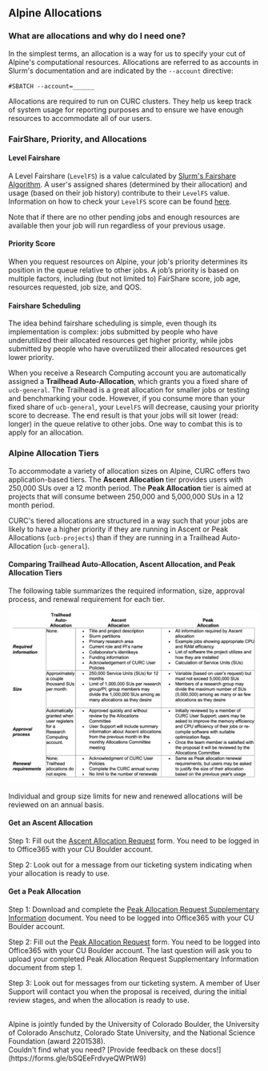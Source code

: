 ## Alpine Allocations

### What are allocations and why do I need one?

In the simplest terms, an allocation is a way for us to specify your cut 
of Alpine's computational resources. Allocations are referred to as 
accounts in Slurm's documentation and are indicated by the `--account` 
directive:

```
#SBATCH --account=______
```

Allocations are required to run on CURC clusters. They help us keep track 
of system usage for reporting purposes and to ensure we have enough 
resources to accommodate all of our users.  

### FairShare, Priority, and Allocations

#### Level Fairshare
A Level Fairshare (`LevelFS`) is a value calculated by [Slurm's Fairshare 
Algorithm](https://slurm.schedmd.com/fair_tree.html#algorithm). A user's 
assigned shares (determined by their allocation) and usage (based on their 
job history) contribute to their `LevelFS` value. Information on how to 
check your `LevelFS` score can be found 
[here](../../faq.html#how-can-i-see-my-current-fairshare-priority).

Note that if there are no other pending jobs and enough resources are 
available then your job will run regardless of your previous usage.

#### Priority Score
When you request resources on Alpine, your job's priority determines its 
position in the queue relative to other jobs. A job’s priority is based on 
multiple factors, including (but not limited to) FairShare score, job age, 
resources requested, job size, and QOS. 

#### Fairshare Scheduling
The idea behind fairshare scheduling is simple, even though its 
implementation is complex: jobs submitted by people who have underutilized 
their allocated resources get higher priority, while jobs submitted by 
people who have overutilized their allocated resources get lower priority. 

When you receive a Research Computing account you are automatically 
assigned a **Trailhead Auto-Allocation**, which grants you a fixed share 
of `ucb-general`. The Trailhead is a great allocation for smaller jobs or 
testing and benchmarking your code. However, if you consume more than your 
fixed share of `ucb-general`,  your `LevelFS` will decrease, causing your 
priority score to decrease. The end result is that your jobs will sit 
lower (read: longer) in the queue relative to other jobs. One way to 
combat this is to apply for an allocation.

### Alpine Allocation Tiers

To accommodate a variety of allocation sizes on Alpine, CURC offers two 
application-based tiers. The **Ascent Allocation** tier provides users 
with 250,000 SUs over a 12 month period. The **Peak Allocation** tier is 
aimed at projects that will consume between 250,000 and 5,000,000 SUs in a 
12 month period.

CURC's tiered allocations are structured in a way such that your jobs are 
likely to have a higher priority if they are running in Ascent or Peak 
Allocations (`ucb-projects`) than if they are running in a Trailhead 
Auto-Allocation (`ucb-general`).

#### Comparing Trailhead Auto-Allocation, Ascent Allocation, and Peak Allocation Tiers

The following table summarizes the required information, size, approval 
process, and renewal requirement for each tier.

![](images/alpine-allocation-tiers-chart.png)

Individual and group size limits for new and renewed allocations will be 
reviewed on an annual basis.

#### Get an Ascent Allocation 

Step 1: Fill out the [Ascent Allocation 
Request](https://forms.office.com/r/eAA15b8Gsg) form. You need to be 
logged in to Office365 with your CU Boulder account.


Step 2: Look out for a message from our ticketing system indicating when your 
allocation is ready to use.

#### Get a Peak Allocation 

Step 1: Download and complete the [Peak Allocation Request Supplementary 
Information](https://o365coloradoedu.sharepoint.com/:w:/s/RC-Team/EdKWaQYfHPBAv1IdvFVFvtUBjnUnDfZFHWVII30CGv9OkA?e=cNZwom) 
document. You need to be logged into Office365 with your CU Boulder 
account.

Step 2: Fill out the [Peak Allocation 
Request](https://forms.office.com/r/5VtLpiCh01) form. You need to be 
logged into Office365 with your CU Boulder account.
The last question will ask you to upload your completed Peak Allocation 
Request Supplementary Information document from step 1. 

Step 3: Look out for messages from our ticketing system. A member of User 
Support will contact you when the proposal is received, during the initial 
review stages, and when the allocation is ready to use.

<br>
Alpine is jointly funded by the University of Colorado Boulder, the University of Colorado Anschutz, Colorado State University, and the 
National Science Foundation (award 2201538).

<br>
Couldn't find what you need? [Provide feedback on these docs!](https://forms.gle/bSQEeFrdvyeQWPtW9)



